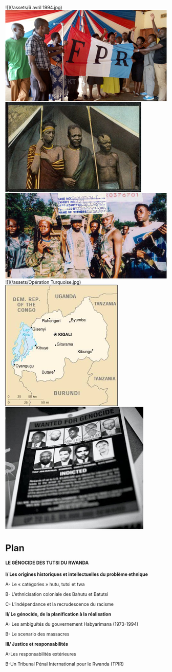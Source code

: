 ![](/assets/6 avril 1994.jpg)![](/assets/FPR.jpg)![](/assets/Hutu-Tutsi-TwaTogether.jpg)![](/assets/Miliciens.jpg)![](/assets/Opération Turquoise.jpg)![](/assets/Rwanda-Carte-1-12.jpg)![](/assets/TPIR.jpg)



# Plan

#### **LE GÉNOCIDE DES TUTSI DU RWANDA**

  
**I/ Les origines historiques et intellectuelles du problème ethnique**

A- Le « catégories » hutu, tutsi et twa

B- L’ethnicisation coloniale des Bahutu et Batutsi

C- L’indépendance et la recrudescence du racisme

  


**II/ Le génocide, de la planification à la réalisation**

A- Les ambiguïtés du gouvernement Habyarimana \(1973-1994\)

B- Le scenario des massacres



**III/ Justice et responsabilités**

A-Les responsabilités extérieures

B-Un Tribunal Pénal International pour le Rwanda \(TPIR\)



